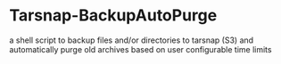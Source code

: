Tarsnap-BackupAutoPurge
=======================

a shell script to backup files and/or directories to tarsnap (S3) and automatically purge old archives based on user configurable time limits

